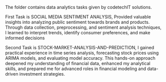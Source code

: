 The folder contains data analytics tasks given by codetechIT solutions.

First Task is SOCIAL MEDIA SENTIMENT ANALYSIS, Provided valuable insights into analyzing public sentiment towards brands and products. Through data collection, preprocessing, and sentiment analysis techniques, I learned to interpret trends, identify consumer preferences, and make informed decisions

Second Task is STOCK-MARKET-ANALYSIS-AND-PREDICTION,  I gained practical experience in time series analysis, forecasting stock prices using ARIMA models, and evaluating model accuracy. This hands-on approach deepened my understanding of financial data, enhanced my analytical skills, and prepared me for advanced roles in financial modeling and data-driven investment strategies.
